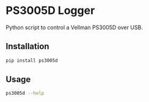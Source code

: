 # PS3005D Logger

Python script to control a Vellman PS3005D over USB.

## Installation

```bash
pip install ps3005d
```
## Usage

```bash
ps3005d --help
```
